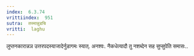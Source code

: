 ```yaml
---
index:  6.3.74
vrittiindex:  951
sutra:  तस्मान्नुडचि
vritti:  laghu 
---
```


लुप्तनकारान्नञ उत्तरपदस्याजादेर्नुडागमः स्यात्. अनश्वः. नैकधेत्यादौ तु नशब्देन सह सुप्सुपेति समासः..

